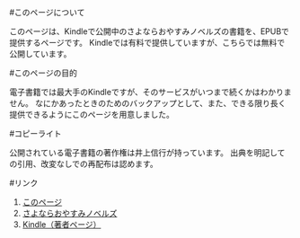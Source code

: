 #このページについて

このページは、Kindleで公開中のさよならおやすみノベルズの書籍を、EPUBで提供するページです。
Kindleでは有料で提供していますが、こちらでは無料で公開しています。

#このページの目的

電子書籍では最大手のKindleですが、そのサービスがいつまで続くかはわかりません。
なにかあったときのためのバックアップとして、また、できる限り長く提供できるようにこのページを用意しました。

#コピーライト

公開されている電子書籍の著作権は井上信行が持っています。
出典を明記しての引用、改変なしでの再配布は認めます。

#リンク
1. [このページ](https://sayonaraoyasumi.github.io/storage/)
2. [さよならおやすみノベルズ](https://sonovels.com/)
3. [Kindle（著者ページ）](https://www.amazon.co.jp/~/e/B0B5XPVX7B)

